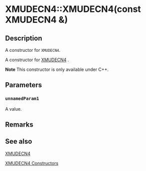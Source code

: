 # XMUDECN4::XMUDECN4(const XMUDECN4 &)

## Description

A constructor for `XMUDECN4`.

A constructor for [XMUDECN4](https://learn.microsoft.com/windows/desktop/api/directxpackedvector/ns-directxpackedvector-xmudecn4) .

**Note** This constructor is only available under C++.

## Parameters

### `unnamedParam1`

A value.

## Remarks

## See also

[XMUDECN4](https://learn.microsoft.com/windows/desktop/api/directxpackedvector/ns-directxpackedvector-xmudecn4)

[XMUDECN4 Constructors](https://learn.microsoft.com/windows/desktop/dxmath/xmudecn4-ctor)